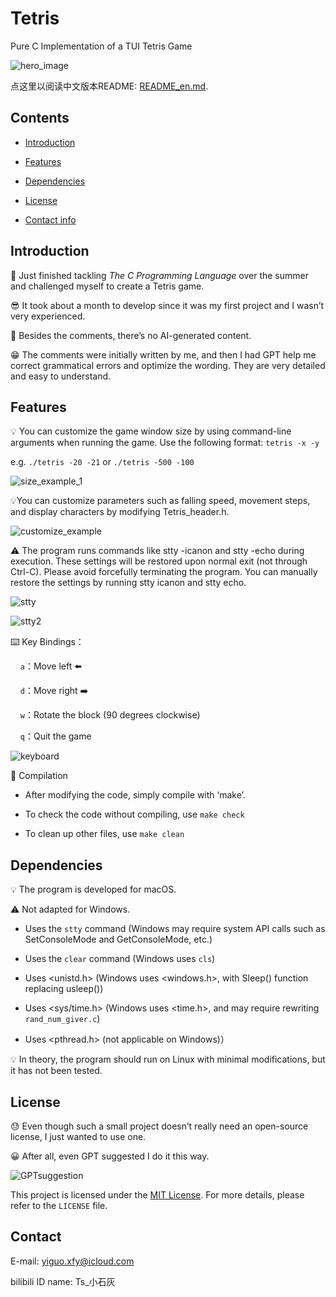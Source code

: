 # Tetris

Pure C Implementation of a TUI Tetris Game

![hero_image](Images/hero.png)

点这里以阅读中文版本README: [README_en.md](README_en.md).

## Contents

- [Introduction](#Introduction)

- [Features](#Features)

- [Dependencies](#Dependencies)

- [License](#License)

- [Contact info](#Contact)

## Introduction

🥱 Just finished tackling *The C Programming Language* over the summer and challenged myself to create a Tetris game.

😎 It took about a month to develop since it was my first project and I wasn’t very experienced.

🤫 Besides the comments, there’s no AI-generated content.

😁 The comments were initially written by me, and then I had GPT help me correct grammatical errors and optimize the wording. They are very detailed and easy to understand.

## Features

💡 You can customize the game window size by using command-line arguments when running the game. Use the following format: `tetris -x -y`

e.g. `./tetris -20 -21` or `./tetris -500 -100`

![size_example_1](Images/size_example.png)

💡You can customize parameters such as falling speed, movement steps, and display characters by modifying Tetris_header.h.

![customize_example](Images/customize_example.png)

⚠️ The program runs commands like stty -icanon and stty -echo during execution. These settings will be restored upon normal exit (not through Ctrl-C). Please avoid forcefully terminating the program. You can manually restore the settings by running stty icanon and stty echo.

![stty](Images/stty1.png)

![stty2](Images/stty2.png)

⌨️ Key Bindings：

    `a`：Move left ⬅️

    `d`：Move right ➡️

    `w`：Rotate the block (90 degrees clockwise)

    `q`：Quit the game

![keyboard](Images/keyboard.png)

🧬 Compilation

- After modifying the code, simply compile with ‘make’.

- To check the code without compiling, use `make check`

- To clean up other files, use `make clean`

## Dependencies

💡 The program is developed for macOS.

⚠️ Not adapted for Windows.

- Uses the `stty` command (Windows may require system API calls such as SetConsoleMode and GetConsoleMode, etc.)

- Uses the `clear` command (Windows uses `cls`)

- Uses <unistd.h> (Windows uses <windows.h>, with Sleep() function replacing usleep())

- Uses <sys/time.h> (Windows uses <time.h>, and may require rewriting `rand_num_giver.c`)

- Uses <pthread.h> (not applicable on Windows)）

💡 In theory, the program should run on Linux with minimal modifications, but it has not been tested.

## License

😓 Even though such a small project doesn’t really need an open-source license, I just wanted to use one.

😀 After all, even GPT suggested I do it this way.

![GPTsuggestion](Images/GPTsuggestion_en.png)

This project is licensed under the [MIT License](LICENSE). For more details, please refer to the `LICENSE` file.

## Contact

E-mail: yiguo.xfy@icloud.com

bilibili ID name: Ts_小石灰
